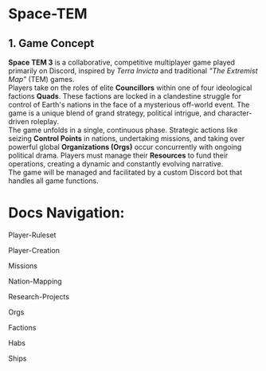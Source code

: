 # Space-TEM

## **1\. Game Concept**

**Space TEM 3** is a collaborative, competitive multiplayer game played primarily on Discord, inspired by *Terra Invicta* and traditional *"The Extremist Map"* (TEM) games.  
Players take on the roles of elite **Councillors** within one of four ideological factions **Quads**. These factions are locked in a clandestine struggle for control of Earth's nations in the face of a mysterious off-world event. The game is a unique blend of grand strategy, political intrigue, and character-driven roleplay.  
The game unfolds in a single, continuous phase. Strategic actions like seizing **Control Points** in nations, undertaking missions, and taking over powerful global **Organizations (Orgs)** occur concurrently with ongoing political drama. Players must manage their **Resources** to fund their operations, creating a dynamic and constantly evolving narrative.  
The game will be managed and facilitated by a custom Discord bot that handles all game functions.

# Docs Navigation:

Player-Ruleset

Player-Creation

Missions

Nation-Mapping

Research-Projects

Orgs

Factions

Habs

Ships

